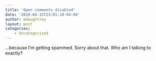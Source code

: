 ```yaml
---
title: 'Open comments disabled'
date: '2010-04-15T23:01:10-04:00'
author: mdaughtrey
layout: post
categories:
    - Uncategorized
---
```


…because I’m getting spammed. Sorry about that. Who am I talking to exactly?
